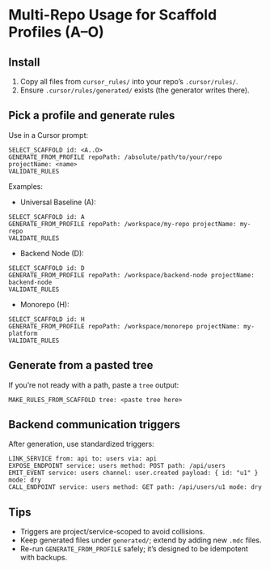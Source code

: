 # Multi-Repo Usage for Scaffold Profiles (A–O)

## Install
1) Copy all files from `cursor_rules/` into your repo’s `.cursor/rules/`.
2) Ensure `.cursor/rules/generated/` exists (the generator writes there).

## Pick a profile and generate rules
Use in a Cursor prompt:
```
SELECT_SCAFFOLD id: <A..O>
GENERATE_FROM_PROFILE repoPath: /absolute/path/to/your/repo projectName: <name>
VALIDATE_RULES
```

Examples:
- Universal Baseline (A):
```
SELECT_SCAFFOLD id: A
GENERATE_FROM_PROFILE repoPath: /workspace/my-repo projectName: my-repo
VALIDATE_RULES
```
- Backend Node (D):
```
SELECT_SCAFFOLD id: D
GENERATE_FROM_PROFILE repoPath: /workspace/backend-node projectName: backend-node
VALIDATE_RULES
```
- Monorepo (H):
```
SELECT_SCAFFOLD id: H
GENERATE_FROM_PROFILE repoPath: /workspace/monorepo projectName: my-platform
VALIDATE_RULES
```

## Generate from a pasted tree
If you’re not ready with a path, paste a `tree` output:
```
MAKE_RULES_FROM_SCAFFOLD tree: <paste tree here>
```

## Backend communication triggers
After generation, use standardized triggers:
```
LINK_SERVICE from: api to: users via: api
EXPOSE_ENDPOINT service: users method: POST path: /api/users
EMIT_EVENT service: users channel: user.created payload: { id: "u1" } mode: dry
CALL_ENDPOINT service: users method: GET path: /api/users/u1 mode: dry
```

## Tips
- Triggers are project/service-scoped to avoid collisions.
- Keep generated files under `generated/`; extend by adding new `.mdc` files.
- Re-run `GENERATE_FROM_PROFILE` safely; it’s designed to be idempotent with backups.